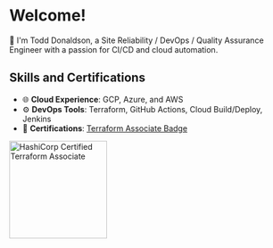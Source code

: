 # Welcome!
🌟 I'm Todd Donaldson, a Site Reliability / DevOps / Quality Assurance Engineer with a passion for CI/CD and cloud automation.

## Skills and Certifications
- 🌐 **Cloud Experience**: GCP, Azure, and AWS
- ⚙️ **DevOps Tools**: Terraform, GitHub Actions, Cloud Build/Deploy, Jenkins
- 📜 **Certifications**: [Terraform Associate Badge]([https://www.credly.com/users/todd-donaldson.178d5ac0])

<img src="https://github.com/user-attachments/assets/4ed7fae7-1170-4d07-95fe-e5a250ed5c59" alt="HashiCorp Certified Terraform Associate" width="175">

